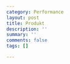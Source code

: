 ```yaml
---
category: Performance
layout: post
title: Produkt
description: ''
summary: ''
comments: false
tags: []

---
```

